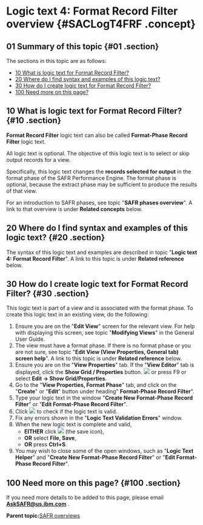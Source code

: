 # Logic text 4: Format Record Filter overview {#SACLogT4FRF .concept}

## 01 Summary of this topic {#01 .section}

The sections in this topic are as follows:

-   [10 What is logic text for Format Record Filter?](SACLogT4FRF.md#10)
-   [20 Where do I find syntax and examples of this logic text?](SACLogT4FRF.md#20)
-   [30 How do I create logic text for Format Record Filter?](SACLogT4FRF.md#30)
-   [100 Need more on this page?](SACLogT4FRF.md#100)

## 10 What is logic text for Format Record Filter? {#10 .section}

**Format Record Filter** logic text can also be called **Format-Phase Record Filter** logic text.

All logic text is optional. The objective of this logic text is to select or skip output records for a view.

Specifically, this logic text changes the **records selected for output** in the format phase of the SAFR Performance Engine. The format phase is optional, because the extract phase may be sufficient to produce the results of that view.

For an introduction to SAFR phases, see topic "**SAFR phases overview**". A link to that overview is under **Related concepts** below.

## 20 Where do I find syntax and examples of this logic text? {#20 .section}

The syntax of this logic text and examples are described in topic "**Logic text 4: Format Record Filter**". A link to this topic is under **Related reference** below.

## 30 How do I create logic text for Format Record Filter? {#30 .section}

This logic text is part of a view and is associated with the format phase. To create this logic text in an existing view, do the following:

1.  Ensure you are on the "**Edit View**" screen for the relevant view. For help with displaying this screen, see topic "**Modifying Views**" in the General User Guide.
2.  The view must have a format phase. If there is no format phase or you are not sure, see topic "**Edit View \(View Properties, General tab\) screen help**". A link to this topic is under **Related reference** below.
3.  Ensure you are on the "**View Properties**" tab. If the "**View Editor**" tab is displayed, click the **Show Grid / Properties** button. ![](images/Icon_Show_Grid_Props_01.gif) or press F9 or select **Edit -\> Show Grid/Properties**.
4.  Go to the "**View Properties, Format Phase**" tab, and click on the "**Create**" or "**Edit**" button under heading" **Format-Phase Record Filter**".
5.  Type your logic text in the window "**Create New Format-Phase Record Filter**" or "**Edit Format-Phase Record Filter**".
6.  Click ![](images/Icon_ValidLT_02.gif) to check if the logic text is valid.
7.  Fix any errors shown in the "**Logic Text Validation Errors**" window.
8.  When the new logic text is complete and valid,
    -   **EITHER** click ![](images/Icon_Save_03.GIF) \(the save icon\),
    -   **OR** select **File, Save**,
    -   **OR** press **Ctrl+S**.
9.  You may wish to close some of the open windows, such as "**Logic Text Helper**" and "**Create New Format-Phase Record Filter**" or "**Edit Format-Phase Record Filter**".

## 100 Need more on this page? {#100 .section}

If you need more details to be added to this page, please email **AskSAFR@us.ibm.com** .

**Parent topic:**[SAFR overviews](../html/AAR450Overviews.md)

